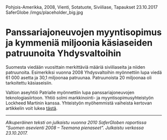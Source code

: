 Pohjois-Amerikka, 2008, Vienti, Sotatuote, Siviiliase, Tapaukset
23.10.2017
SaferGlobe
/imgs/placeholder_big.jpg


# Panssariajoneuvojen myyntisopimus ja kymmeniä miljoonia käsiaseiden patruunoita Yhdysvaltoihin

Suomesta viedään vuosittain merkittäviä määriä siviiliaseita ja niiden patruunoita. Esimerkiksi vuonna 2008 Yhdysvaltoihin myönnettiin lupa viedä 61 000 asetta ja 30,1 miljoonaa patruunaa. Patruunoista 20 miljoonaa oli tarkoitettu käsiaseisiin.

Valtion aseyhtiö Patrialle myönnettiin lupa panssariajoneuvojen teknologiasiirtoon. Yhtiö solmi markkinointi- ja myyntisopimusyhteistyön Lockheed Martinin kanssa. Yhteistyön myöhemmistä vaiheista kertovan artikkelin voit lukea [tästä](../articles/13).
***
*Alkuperäinen teksti on julkaistu vuonna 2010 SaferGloben raportissa "Suomen asevienti 2008 – Teemana pienaseet".
Julkaistu verkossa 23.10.2017.*